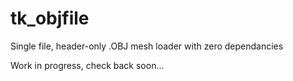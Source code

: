 # tk_objfile
Single file, header-only .OBJ mesh loader with zero dependancies

Work in progress, check back soon...
